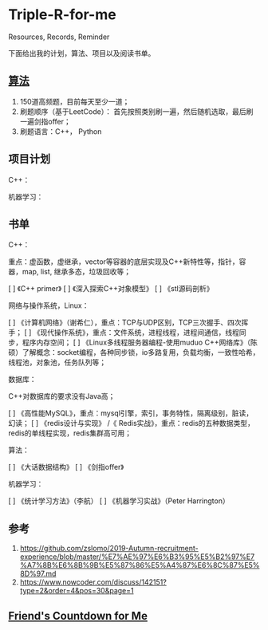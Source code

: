 # Triple-R-for-me

Resources, Records, Reminder

下面给出我的计划，算法、项目以及阅读书单。

## [算法](https://github.com/SuyuanLiu/Leetcode)

1. 150道高频题，目前每天至少一道；
2. 刷题顺序（基于LeetCode）： 首先按照类别刷一遍，然后随机选取，最后刷一遍剑指offer；
3. 刷题语言：C++， Python

## 项目计划

C++：

机器学习：


## 书单

C++：

重点：虚函数，虚继承，vector等容器的底层实现及C++新特性等，指针，容器，map, list, 继承多态，垃圾回收等；

[ ] 《C++ primer》
[ ] 《深入探索C++对象模型》
[ ] 《stl源码剖析》

网络与操作系统，Linux：

[ ] 《计算机网络》（谢希仁），重点：TCP与UDP区别，TCP三次握手、四次挥手；
[ ] 《现代操作系统》，重点：文件系统，进程线程，进程间通信，线程同步，程序内存空间；
[ ] 《Linux多线程服务器编程-使用muduo C++网络库》（陈硕）了解概念：socket编程，各种同步锁，io多路复用，负载均衡，一致性哈希，线程池，对象池，任务队列等；

数据库：

C++对数据库的要求没有Java高；

[ ] 《高性能MySQL》，重点：mysql引擎，索引，事务特性，隔离级别，脏读，幻读；
[ ] 《redis设计与实现》 /《 Redis实战》，重点：redis的五种数据类型，redis的单线程实现，redis集群高可用；

算法：

[ ] 《大话数据结构》
[ ] 《剑指offer》

机器学习：

[ ] 《统计学习方法》（李航）
[ ] 《机器学习实战》（Peter Harrington）

## 参考

1. https://github.com/zslomo/2019-Autumn-recruitment-experience/blob/master/%E7%AE%97%E6%B3%95%E5%B2%97%E7%A7%8B%E6%8B%9B%E5%87%86%E5%A4%87%E6%8C%87%E5%8D%97.md
2. https://www.nowcoder.com/discuss/142151?type=2&order=4&pos=30&page=1

## [Friend's Countdown for Me](https://kexin-li.github.io/countdown/)

